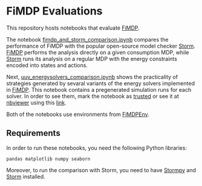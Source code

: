# FiMDP Evaluations

This repository hosts notebooks that evaluate [FiMDP]. 

The notebook [fimdp_and_storm_comparison.ipynb](fimdp_and_storm_comparison.ipynb) 
compares the performance of FiMDP with the popular open-source model checker 
[Storm]. [FiMDP] performs the analysis directly on a given consumption MDP, while 
[Storm] runs its analysis on a regular MDP with the energy constraints encoded into 
states and actions.

Next, [uuv_energysolvers_comparison.ipynb](uuv_energysolvers_comparison.ipynb)
shows the practicality of strategies generated by sevaral variants of the energy
solvers implemented in [FiMDP]. This notebook contains a pregenerated simulation runs for each solver. In order to see them, mark the notebook as [trusted][trust] or see it at [nbviewer] using this [link](https://nbviewer.jupyter.org/github/FiMDP/FiMDP-Evaluation/blob/master/uuv_energysolvers_comparison.ipynb). 

Both of the notebooks use environments from [FiMDPEnv].

## Requirements
In order to run these notebooks, you need the following Python libraries: 
```
pandas matplotlib numpy seaborn
```
Moreover, to run the comparison with Storm, you need to have [Stormpy] and [Storm] installed.



[FiMDP]: https://github.com/FiMDP/FiMDP
[FiMDPEnv]: https://github.com/FiMDP/FiMDPEnv 
[Storm]: https://www.stormchecker.org/
[Stormpy]: https://moves-rwth.github.io/stormpy/
[trust]: https://jupyter-notebook.readthedocs.io/en/stable/security.html#explicit-trust
[nbviewer]: https://nbviewer.jupyter.org/